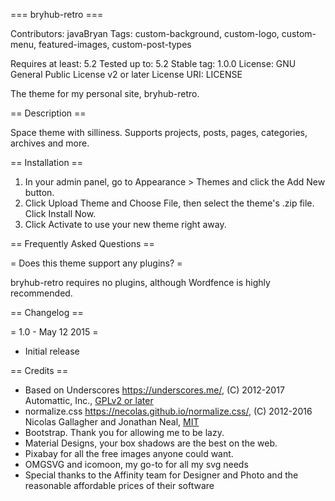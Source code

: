 === bryhub-retro ===

Contributors: javaBryan
Tags: custom-background, custom-logo, custom-menu, featured-images, custom-post-types

Requires at least: 5.2
Tested up to: 5.2
Stable tag: 1.0.0
License: GNU General Public License v2 or later
License URI: LICENSE

The theme for my personal site, bryhub-retro.

== Description ==

Space theme with silliness. Supports projects, posts, pages, categories, archives and more.

== Installation ==

1. In your admin panel, go to Appearance > Themes and click the Add New button.
2. Click Upload Theme and Choose File, then select the theme's .zip file. Click Install Now.
3. Click Activate to use your new theme right away.

== Frequently Asked Questions ==

= Does this theme support any plugins? =

bryhub-retro requires no plugins, although Wordfence is highly recommended.

== Changelog ==

= 1.0 - May 12 2015 =
* Initial release

== Credits ==

* Based on Underscores https://underscores.me/, (C) 2012-2017 Automattic, Inc., [GPLv2 or later](https://www.gnu.org/licenses/gpl-2.0.html)
* normalize.css https://necolas.github.io/normalize.css/, (C) 2012-2016 Nicolas Gallagher and Jonathan Neal, [MIT](https://opensource.org/licenses/MIT)
* Bootstrap. Thank you for allowing me to be lazy.
* Material Designs, your box shadows are the best on the web.
* Pixabay for all the free images anyone could want.
* OMGSVG and icomoon, my go-to for all my svg needs
* Special thanks to the Affinity team for Designer and Photo and the reasonable affordable prices of their software
